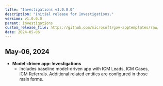 ```yaml
---
title: "Investigations v1.0.0.0"
description: "Initial release for Investigations."
version: v1.0.0.0
parent: investigations
custom_release_file: https://github.com/microsoft/gov-apptemplates/raw/main/federal/investigative-case-management/releases/v1.0.0.0/MS-Fed-Investigative-Case-Management_managed%20-%201.0.0.0.zip
date: 2024-05-06
---
```


## May-06, 2024

-   **Model-driven app: Investigations**
    - Includes baseline model-driven app with ICM Leads, ICM Cases, ICM Referrals. Additional related entities are configured in those main forms.
